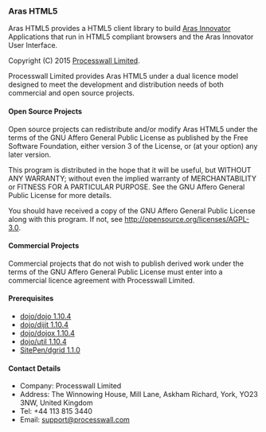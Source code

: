 ### Aras HTML5

Aras HTML5 provides a HTML5 client library to build [Aras Innovator](http://www.aras.com) Applications that run in HTML5 
compliant browsers and the Aras Innovator User Interface.

Copyright (C) 2015 [Processwall Limited](http://www.processwall.com).

Processwall Limited provides Aras HTML5 under a dual licence model designed to meet the development 
and distribution needs of both commercial and open source projects.

#### Open Source Projects

Open source projects can redistribute and/or modify Aras HTML5 under the terms of the 
GNU Affero General Public License as published by the Free Software Foundation, either version 3 of the License, or
(at your option) any later version.

This program is distributed in the hope that it will be useful,
but WITHOUT ANY WARRANTY; without even the implied warranty of
MERCHANTABILITY or FITNESS FOR A PARTICULAR PURPOSE.  See the
GNU Affero General Public License for more details.

You should have received a copy of the GNU Affero General Public License
along with this program.  If not, see http://opensource.org/licenses/AGPL-3.0.

#### Commercial Projects

Commercial projects that do not wish to publish derived work under the terms of the GNU Affero General Public License 
must enter into a commercial licence agreement with Processwall Limited.

#### Prerequisites

 * [dojo/dojo 1.10.4](https://github.com/dojo/dojo/releases/tag/1.10.4)
 * [dojo/dijit 1.10.4](https://github.com/dojo/dijit/releases/tag/1.10.4)
 * [dojo/dojox 1.10.4](https://github.com/dojo/dojox/releases/tag/1.10.4)
 * [dojo/util 1.10.4](https://github.com/dojo/util/releases/tag/1.10.4)
 * [SitePen/dgrid 1.1.0](https://github.com/SitePen/dgrid/releases/tag/v1.1.0)

#### Contact Details

 * Company: Processwall Limited
 * Address: The Winnowing House, Mill Lane, Askham Richard, York, YO23 3NW, United Kingdom
 * Tel:     +44 113 815 3440
 * Email:   support@processwall.com
